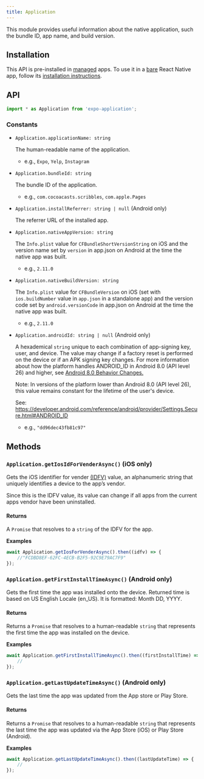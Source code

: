 ```yaml
---
title: Application
---
```


This module provides useful information about the native application, such the bundle ID, app name, and build version.

## Installation

This API is pre-installed in [managed](../../introduction/managed-vs-bare/#managed-workflow) apps. To use it in a [bare](../../introduction/managed-vs-bare/#bare-workflow) React Native app, follow its [installation instructions](https://github.com/expo/expo/tree/master/packages/expo-device).

## API

```js
import * as Application from 'expo-application';
```

### Constants

- `Application.applicationName: string`

  The human-readable name of the application.

  - e.g., `Expo`, `Yelp`, `Instagram`

- `Application.bundleId: string`

  The bundle ID of the application.

  - e.g., `com.cocoacasts.scribbles`, `com.apple.Pages`

- `Application.installReferrer: string | null` (Android only)

  The referrer URL of the installed app.

- `Application.nativeAppVersion: string`

  The `Info.plist` value for `CFBundleShortVersionString` on iOS and the version name set by `version` in app.json on Android at the time the native app was built.

  - e.g., `2.11.0`

- `Application.nativeBuildVersion: string`

  The `Info.plist` value for `CFBundleVersion` on iOS (set with `ios.buildNumber` value in `app.json` in a standalone app) and the version code set by `android.versionCode` in app.json on Android at the time the native app was built.

  - e.g., `2.11.0`

- `Application.androidId: string | null` (Android only)

  A hexademical `string` unique to each combination of app-signing key, user, and device. The value may change if a factory reset is performed on the device or if an APK signing key changes. For more information about how the platform handles ANDROID_ID in Android 8.0 (API level 26) and higher, see [Android 8.0 Behavior Changes.](https://developer.android.com/about/versions/oreo/android-8.0-changes.html#privacy-all)

  Note: In versions of the platform lower than Android 8.0 (API level 26), this value remains constant for the lifetime of the user's device.

  See: https://developer.android.com/reference/android/provider/Settings.Secure.html#ANDROID_ID

  - e.g., `"dd96dec43fb81c97"`

## Methods

### `Application.getIosIdForVenderAsync()` (iOS only)

Gets the iOS identifier for vender [(IDFV)](https://developer.apple.com/documentation/uikit/uidevice/1620059-identifierforvendor) value, an alphanumeric string that uniquely identifies a device to the app’s vendor.

Since this is the IDFV value, its value can change if all apps from the current apps vendor have been uninstalled.

#### Returns

A `Promise` that resolves to a `string` of the IDFV for the app.

**Examples**

```js
await Application.getIosForVenderAsync().then((idfv) => {
    //"FCDBD8EF-62FC-4ECB-B2F5-92C9E79AC7F9"
});
```

### `Application.getFirstInstallTimeAsync()` (Android only)

Gets the first time the app was installed onto the device. Returned time is based on US English Locale (en_US). It is formatted: Month DD, YYYY.

#### Returns

Returns a `Promise` that resolves to a human-readable `string` that represents the first time the app was installed on the device.

**Examples**

```js
await Application.getFirstInstallTimeAsync().then((firstInstallTime) => {
    //
});
```

### `Application.getLastUpdateTimeAsync()` (Android only)

Gets the last time the app was updated from the App store or Play Store.

#### Returns

Returns a `Promise` that resolves to a human-readable `string` that represents the last time the app was updated via the App Store (iOS) or Play Store (Android).

**Examples**

```js
await Application.getLastUpdateTimeAsync().then((lastUpdateTime) => {
    //
});
```
